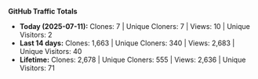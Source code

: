 
**GitHub Traffic Totals**

- **Today (2025-07-11):** Clones: 7 | Unique Cloners: 7 | Views: 10 | Unique Visitors: 2
- **Last 14 days:** Clones: 1,663 | Unique Cloners: 340 | Views: 2,683 | Unique Visitors: 40
- **Lifetime:** Clones: 2,678 | Unique Cloners: 555 | Views: 2,636 | Unique Visitors: 71
